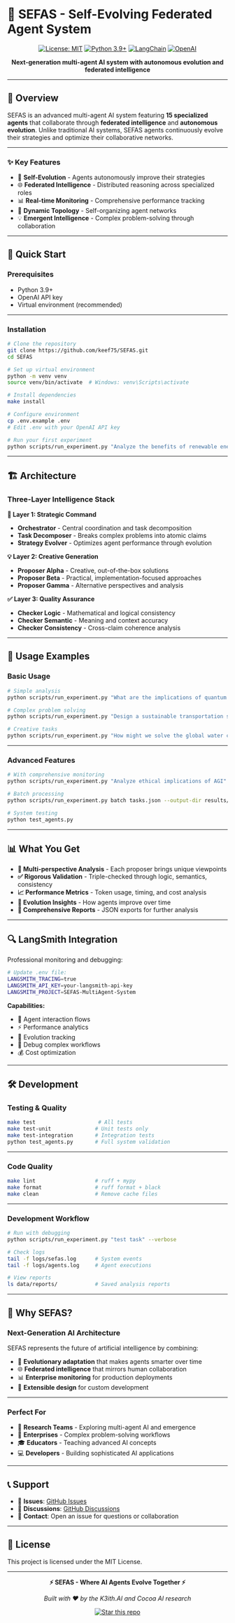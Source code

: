 # 🤖 SEFAS - Self-Evolving Federated Agent System

<div align="center">

[![License: MIT](https://img.shields.io/badge/License-MIT-yellow.svg)](https://opensource.org/licenses/MIT)
[![Python 3.9+](https://img.shields.io/badge/python-3.9+-blue.svg)](https://www.python.org/downloads/)
[![LangChain](https://img.shields.io/badge/LangChain-integrated-green)](https://langchain.com/)
[![OpenAI](https://img.shields.io/badge/OpenAI-GPT--4-orange)](https://openai.com/)

**Next-generation multi-agent AI system with autonomous evolution and federated intelligence**

</div>

---

## 🌟 Overview

SEFAS is an advanced multi-agent AI system featuring **15 specialized agents** that collaborate through **federated intelligence** and **autonomous evolution**. Unlike traditional AI systems, SEFAS agents continuously evolve their strategies and optimize their collaborative networks.

---

### ✨ Key Features

- 🧬 **Self-Evolution** - Agents autonomously improve their strategies
- 🌐 **Federated Intelligence** - Distributed reasoning across specialized roles  
- 📊 **Real-time Monitoring** - Comprehensive performance tracking
- 🔄 **Dynamic Topology** - Self-organizing agent networks
- 💡 **Emergent Intelligence** - Complex problem-solving through collaboration

---

## 🚀 Quick Start

### Prerequisites

- Python 3.9+
- OpenAI API key
- Virtual environment (recommended)

---

### Installation

```bash
# Clone the repository
git clone https://github.com/keef75/SEFAS.git
cd SEFAS

# Set up virtual environment  
python -m venv venv
source venv/bin/activate  # Windows: venv\Scripts\activate

# Install dependencies
make install

# Configure environment
cp .env.example .env
# Edit .env with your OpenAI API key

# Run your first experiment
python scripts/run_experiment.py "Analyze the benefits of renewable energy" --verbose
```

---

## 🏗️ Architecture

### Three-Layer Intelligence Stack

**🎯 Layer 1: Strategic Command**
- **Orchestrator** - Central coordination and task decomposition
- **Task Decomposer** - Breaks complex problems into atomic claims
- **Strategy Evolver** - Optimizes agent performance through evolution

**💡 Layer 2: Creative Generation**  
- **Proposer Alpha** - Creative, out-of-the-box solutions
- **Proposer Beta** - Practical, implementation-focused approaches
- **Proposer Gamma** - Alternative perspectives and analysis

**✅ Layer 3: Quality Assurance**
- **Checker Logic** - Mathematical and logical consistency
- **Checker Semantic** - Meaning and context accuracy  
- **Checker Consistency** - Cross-claim coherence analysis

---

## 💫 Usage Examples

### Basic Usage

```bash
# Simple analysis
python scripts/run_experiment.py "What are the implications of quantum computing?"

# Complex problem solving  
python scripts/run_experiment.py "Design a sustainable transportation system" --verbose

# Creative tasks
python scripts/run_experiment.py "How might we solve the global water crisis?" --max-hops 15
```

---

### Advanced Features

```bash
# With comprehensive monitoring
python scripts/run_experiment.py "Analyze ethical implications of AGI" --verbose

# Batch processing
python scripts/run_experiment.py batch tasks.json --output-dir results/

# System testing
python test_agents.py
```

---

## 📊 What You Get

- **🎯 Multi-perspective Analysis** - Each proposer brings unique viewpoints
- **✅ Rigorous Validation** - Triple-checked through logic, semantics, consistency
- **📈 Performance Metrics** - Token usage, timing, and cost analysis
- **🧬 Evolution Insights** - How agents improve over time
- **📄 Comprehensive Reports** - JSON exports for further analysis

---

## 🔍 LangSmith Integration

Professional monitoring and debugging:

```bash
# Update .env file:
LANGSMITH_TRACING=true
LANGSMITH_API_KEY=your-langsmith-api-key
LANGSMITH_PROJECT=SEFAS-MultiAgent-System
```

**Capabilities:**
- 🔄 Agent interaction flows
- ⚡ Performance analytics  
- 🧬 Evolution tracking
- 🐛 Debug complex workflows
- 💰 Cost optimization

---

## 🛠️ Development

### Testing & Quality

```bash
make test                    # All tests
make test-unit              # Unit tests only
make test-integration       # Integration tests
python test_agents.py       # Full system validation
```

---

### Code Quality

```bash
make lint                   # ruff + mypy
make format                 # ruff format + black
make clean                  # Remove cache files
```

---

### Development Workflow

```bash
# Run with debugging
python scripts/run_experiment.py "test task" --verbose

# Check logs
tail -f logs/sefas.log      # System events
tail -f logs/agents.log     # Agent executions

# View reports  
ls data/reports/            # Saved analysis reports
```

---

## 🌟 Why SEFAS?

### Next-Generation AI Architecture

SEFAS represents the future of artificial intelligence by combining:

- 🧬 **Evolutionary adaptation** that makes agents smarter over time
- 🌐 **Federated intelligence** that mirrors human collaboration
- 📊 **Enterprise monitoring** for production deployments
- 🔧 **Extensible design** for custom development

---

### Perfect For

- 🔬 **Research Teams** - Exploring multi-agent AI and emergence
- 🏢 **Enterprises** - Complex problem-solving workflows  
- 🎓 **Educators** - Teaching advanced AI concepts
- 💻 **Developers** - Building sophisticated AI applications

---

## 📞 Support

- 🐛 **Issues**: [GitHub Issues](https://github.com/keef75/SEFAS/issues)
- 💬 **Discussions**: [GitHub Discussions](https://github.com/keef75/SEFAS/discussions)  
- 📧 **Contact**: Open an issue for questions or collaboration

---

## 📄 License

This project is licensed under the MIT License.

---

<div align="center">

**⚡ SEFAS - Where AI Agents Evolve Together ⚡**

*Built with ❤️ by the K3ith.AI and Cocoa AI research*

[![Star this repo](https://img.shields.io/github/stars/keef75/SEFAS?style=social)](https://github.com/keef75/SEFAS)

</div>

